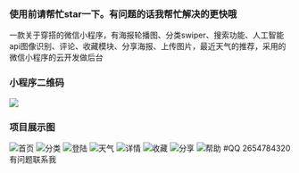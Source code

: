 ### 使用前请帮忙star一下。有问题的话我帮忙解决的更快哦


一款关于穿搭的微信小程序，有海报轮播图、分类swiper、搜索功能、人工智能api图像识别、评论、收藏模块、分享海报、上传图片，最近天气的推荐，采用的微信小程序的云开发做后台

### 小程序二维码

![](https://7765-we-63574e-1258830969.tcb.qcloud.la/logo.jpg?sign=27d17f742d99f912d6f9484d15a47e25&t=1593440328)

### 项目展示图
![首页](https://7765-we-63574e-1258830969.tcb.qcloud.la/style/index.png?sign=fa330eb7734c4caf5cd82e1cb870585c&t=1587136079)
![分类](https://7765-we-63574e-1258830969.tcb.qcloud.la/style/category.png?sign=97329a8baaa496ac372ad4ea9e36c662&t=1587136153)
![登陆](https://7765-we-63574e-1258830969.tcb.qcloud.la/style/login.png?sign=c5bbe2cea3bf10d36878469f5eec2c2f&t=1587136057)
![天气](https://7765-we-63574e-1258830969.tcb.qcloud.la/style/weather.jpg?sign=cc7258b726a5dee6230c55835b371e7b&t=1587136165)
![详情](https://7765-we-63574e-1258830969.tcb.qcloud.la/style/detail.png?sign=e40aa48608fcc2bb9eb7c0c49ebf7a2a&t=1587136100)
![收藏](https://7765-we-63574e-1258830969.tcb.qcloud.la/style/collect.png?sign=8b83cdcb4145e400aa9280b600a00e6d&t=1587136135)
![分享](https://7765-we-63574e-1258830969.tcb.qcloud.la/style/share.png?sign=3d983a63a0b35ea0e03c5133bddd3f31&t=1587136022)
![帮助](https://7765-we-63574e-1258830969.tcb.qcloud.la/style/help.png?sign=b739da0f786c9410617fd4820c09824f&t=1587136090)
#QQ
2654784320  有问题联系我

